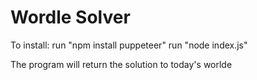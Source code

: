 # Wordle Solver

To install:
run "npm install puppeteer"
run "node index.js"

The program will return the solution to today's worlde
